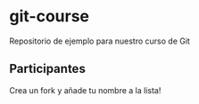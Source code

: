 

# git-course

Repositorio de ejemplo para nuestro curso de Git


## Participantes

Crea un fork y añade tu nombre a la lista!
